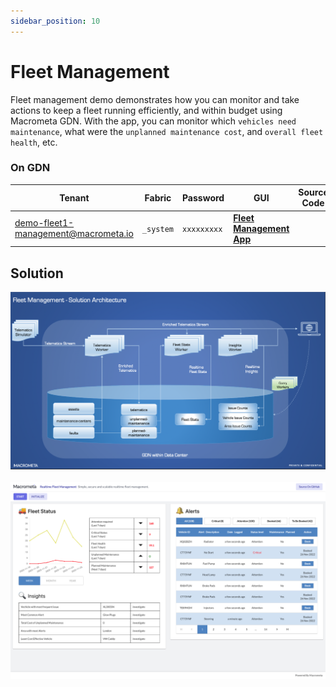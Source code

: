 ```yaml
---
sidebar_position: 10
---
```


# Fleet Management

Fleet management demo demonstrates how you can monitor and take actions to keep a fleet running efficiently, and within budget using Macrometa GDN. With the app, you can monitor which `vehicles need maintenance`, what were the `unplanned maintenance cost`, and `overall fleet health`, etc.
### On GDN

| **Tenant** | **Fabric** | **Password** | **GUI** | **Source Code**|
|----------- |----------|-----------|--------------|-----------|
| demo-fleet1-management@macrometa.io | `_system` | `xxxxxxxxx` | [**Fleet Management App**](https://macrometacorp.github.io/demo-fleet-management/) | |


## Solution

![Fleet Management Architecture](/img/fleet-management-architecture.png)
<br/><br/>
![Fleet Management](/img/fleet-management.png)


